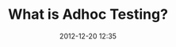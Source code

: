---
layout: post
title: What is Adhoc Testing?
date: "2012-12-20 12:35"
tags: [Performance-Testing]
permalink: /2012/12/20/adhoc-testing/
gh-repo: sarkershantonu/sarkershantonu.github.io
excerpt: "Blog on adhoc testing"
gh-badge: [star,follow]
comments: true
---